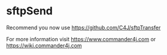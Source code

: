 # sftpSend

Recommend you now use https://github.com/C4J/sftpTransfer

For more information visit https://www.commander4j.com or https://wiki.commander4j.com
